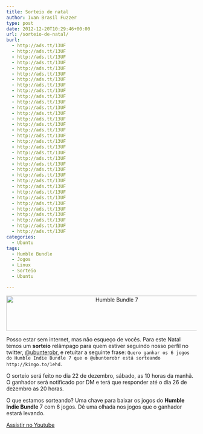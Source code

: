 ```yaml
---
title: Sorteio de natal
author: Ivan Brasil Fuzzer
type: post
date: 2012-12-20T10:29:46+00:00
url: /sorteio-de-natal/
burl:
  - http://ads.tt/13UF
  - http://ads.tt/13UF
  - http://ads.tt/13UF
  - http://ads.tt/13UF
  - http://ads.tt/13UF
  - http://ads.tt/13UF
  - http://ads.tt/13UF
  - http://ads.tt/13UF
  - http://ads.tt/13UF
  - http://ads.tt/13UF
  - http://ads.tt/13UF
  - http://ads.tt/13UF
  - http://ads.tt/13UF
  - http://ads.tt/13UF
  - http://ads.tt/13UF
  - http://ads.tt/13UF
  - http://ads.tt/13UF
  - http://ads.tt/13UF
  - http://ads.tt/13UF
  - http://ads.tt/13UF
  - http://ads.tt/13UF
  - http://ads.tt/13UF
  - http://ads.tt/13UF
  - http://ads.tt/13UF
  - http://ads.tt/13UF
  - http://ads.tt/13UF
  - http://ads.tt/13UF
  - http://ads.tt/13UF
  - http://ads.tt/13UF
  - http://ads.tt/13UF
  - http://ads.tt/13UF
  - http://ads.tt/13UF
  - http://ads.tt/13UF
  - http://ads.tt/13UF
categories:
  - Ubuntu
tags:
  - Humble Bundle
  - Jogos
  - Linux
  - Sorteio
  - Ubuntu

---
```

<p style="text-align: center;">
  <img class="size-full wp-image-4231 aligncenter" title="Humble Bundle 7" alt="Humble Bundle 7" src="http://www.ubuntero.com.br/wp-content/uploads/2012/12/a0b382ba77fff147c3304575a2ed8e463cc76555.png" width="569" height="93" />
</p>

Posso estar sem internet, mas não esqueço de vocês. Para este Natal temos um **sorteio** relâmpago para quem estiver seguindo nosso perfil no twitter, [@ubunterobr][1], e retuitar a seguinte frase: `Quero ganhar os 6 jogos do Humble Indie Bundle 7 que o @ubunterobr está sorteando http://kingo.to/1ehd`.

O sorteio será feito no dia 22 de dezembro, sábado, as 10 horas da manhã. O ganhador será notificado por DM e terá que responder até o dia 26 de dezembro as 20 horas.

O que estamos sorteando? Uma chave para baixar os jogos do **Humble Indie Bundle** 7 com 6 jogos. Dê uma olhada nos jogos que o ganhador estará levando.

<div class="video">
</div>

<p class="button">
  <a href="http://www.youtube.com/embed/gqlc8WCATw4" target="_blank" rel="nofollow">Assistir no Youtube</a>
</p>

 [1]: http://twitter.com/ubunterobr